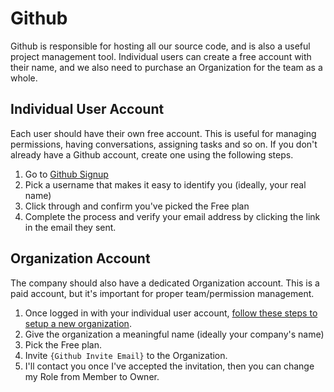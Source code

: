 # Github

Github is responsible for hosting all our source code, and is also a useful project management tool. Individual users can create a free account with their name, and we also need to purchase an Organization for the team as a whole.

## Individual User Account

Each user should have their own free account. This is useful for managing permissions, having conversations, assigning tasks and so on. If you don't already have a Github account, create one using the following steps.

1. Go to [Github Signup](https://github.com/join?plan=free)
2. Pick a username that makes it easy to identify you (ideally, your real name)
3. Click through and confirm you've picked the Free plan
4. Complete the process and verify your email address by clicking the link in the email they sent.

## Organization Account

The company should also have a dedicated Organization account. This is a paid account, but it's important for proper team/permission management.

1. Once logged in with your individual user account, [follow these steps to setup a new organization](https://help.github.com/en/github/setting-up-and-managing-organizations-and-teams/creating-a-new-organization-from-scratch).
1. Give the organization a meaningful name (ideally your company's name)
1. Pick the Free plan.
1. Invite `{Github Invite Email}` to the Organization.
1. I'll contact you once I've accepted the invitation, then you can change my Role from Member to Owner.
